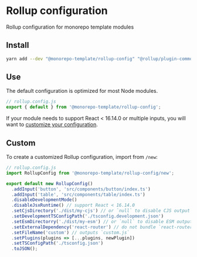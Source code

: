 # Rollup configuration

Rollup configuration for monorepo template modules

## Install

```sh
yarn add --dev "@monorepo-template/rollup-config" "@rollup/plugin-commonjs" "@rollup/plugin-node-resolve" rollup-plugin-insert rollup-plugin-typescript2
```

## Use

The default configuration is optimized for most Node modules.

```js
// rollup.config.js
export { default } from '@monorepo-template/rollup-config';
```

If your module needs to support React < 16.14.0 or multiple inputs, you will
want to [customize your configuration](#custom).

## Custom

To create a customized Rollup configuration, import from `/new`:

```js
// rollup.config.js
import RollupConfig from '@monorepo-template/rollup-config/new';

export default new RollupConfig()
  .addInput('button', 'src/components/button/index.ts')
  .addInput('table', 'src/components/table/index.ts')
  .disableDevelopmentMode()
  .disableJsxRuntime() // support React < 16.14.0
  .setCjsDirectory('./dist/my-cjs') // or `null` to disable CJS output
  .setDevelopmentTSConfigPath('./tsconfig.development.json')
  .setEsmDirectorry('./dist/my-esm') // or `null` to disable ESM output
  .setExternalDependency('react-router') // do not bundle `react-router`
  .setFileName('custom') // outputs `custom.js`
  .setPlugins(plugins => [...plugins, newPlugin])
  .setTSConfigPath('./tsconfig.json')
  .toJSON();
```
